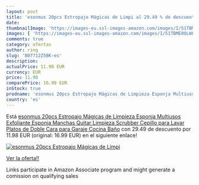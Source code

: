```yaml
---
layout: post
title: 'esonmus 20pcs Estropajo Mágicas de Limpi al 29.49 % de descuento'
date: 
thumbnailImage: 'https://images-eu.ssl-images-amazon.com/images/I/51TBME0OLWL._SL200_.jpg'
images: [ 'https://images-eu.ssl-images-amazon.com/images/I/51TBME0OLWL._SL200_.jpg' ]
comments: true
category: ofertas
author: ring
slug: 'B07712Z5BK-es'
description:
actualPrice: 11.98 EUR
currency: EUR
price: 11.98
comparePrice: 16.99 EUR
inStock: true
prodname: 'esonmus 20pcs Estropajo Mágicas de Limpieza Esponja Multiusos Exfoliante Esponja Manchas Quitar Limpieza Scrubber Cepillo para Lavar Platos de Doble Cara para Garaje Cocina Baño'
country: 'es'
---
```


Está [esonmus 20pcs Estropajo Mágicas de Limpieza Esponja Multiusos Exfoliante Esponja Manchas Quitar Limpieza Scrubber Cepillo para Lavar Platos de Doble Cara para Garaje Cocina Baño](https://www.amazon.es/dp/B07712Z5BK/?tag=tolees-21) con 29.49 de descuento por 11.98 EUR (original: 16.99 EUR) en el siguiente enlace!

[![esonmus 20pcs Estropajo Mágicas de Limpi](https://images-eu.ssl-images-amazon.com/images/I/51TBME0OLWL._SL200_.jpg)](https://www.amazon.es/dp/B07712Z5BK/?tag=tolees-21)

[Ver la oferta!!](https://www.amazon.es/dp/B07712Z5BK/?tag=tolees-21)

Links participate in Amazon Associate program and might generate a comission on qualifying sales


